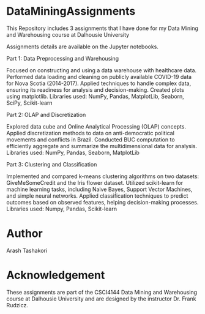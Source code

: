 # DataMiningAssignments
This Repository includes 3 assignments that I have done for my Data Mining and Warehousing course at Dalhousie University

Assignments details are available on the Jupyter notebooks.

Part 1: Data Preprocessing and Warehousing

Focused on constructing and using a data warehouse with healthcare data.
Performed data loading and cleaning on publicly available COVID-19 data for Nova Scotia (2014-2017).
Applied techniques to handle complex data, ensuring its readiness for analysis and decision-making.
Created plots using matplotlib.
Libraries used: NumPy, Pandas, MatplotLib, Seaborn, SciPy, Scikit-learn

Part 2: OLAP and Discretization

Explored data cube and Online Analytical Processing (OLAP) concepts.
Applied discretization methods to data on anti-democratic political movements and conflicts in Brazil.
Conducted BUC computation to efficiently aggregate and summarize the multidimensional data for analysis.
Libraries used: NumPy, Pandas, Seaborn, MatplotLib

Part 3: Clustering and Classification

Implemented and compared k-means clustering algorithms on two datasets: GiveMeSomeCredit and the Iris flower dataset.
Utilized scikit-learn for machine learning tasks, including Naive Bayes, Support Vector Machines, and simple neural networks.
Applied classification techniques to predict outcomes based on observed features, helping decision-making processes.
Libraries used: Numpy, Pandas, Scikit-learn

# Author
Arash Tashakori

# Acknowledgement
These assignments are part of the CSCI4144 Data Mining and Warehousing course at Dalhousie University and are designed by the instructor Dr. Frank Rudzicz.

